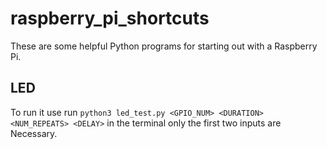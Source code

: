 # raspberry_pi_shortcuts
These are some helpful Python programs for starting out with a Raspberry Pi.

## LED
To run it use run `python3 led_test.py <GPIO_NUM> <DURATION> <NUM_REPEATS> <DELAY>` in the terminal
only the first two inputs are Necessary.
